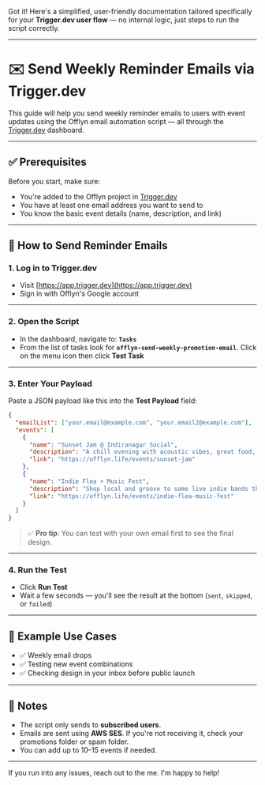 Got it! Here's a simplified, user-friendly documentation tailored specifically for your **Trigger.dev user flow** — no internal logic, just steps to run the script correctly.

---

# ✉️ Send Weekly Reminder Emails via Trigger.dev

This guide will help you send weekly reminder emails to users with event updates using the Offlyn email automation script — all through the [Trigger.dev](https://app.trigger.dev) dashboard.

---

## ✅ Prerequisites

Before you start, make sure:

* You're added to the Offlyn project in [Trigger.dev](https://app.trigger.dev)
* You have at least one email address you want to send to
* You know the basic event details (name, description, and link)

---

## 🚀 How to Send Reminder Emails

### 1. **Log in to Trigger.dev**

* Visit [https://app.trigger.dev](https://app.trigger.dev)
* Sign in with Offlyn's Google account

---

### 2. **Open the Script**

* In the dashboard, navigate to:
  **`Tasks`**
* From the list of tasks look for
  **`offlyn-send-weekly-promotion-email`**. Click on the menu icon then click **Test Task**

---

### 3. **Enter Your Payload**

Paste a JSON payload like this into the **Test Payload** field:

```json
{
  "emailList": ["your.email@example.com", "your.email2@example.com"],
  "events": [
    {
      "name": "Sunset Jam @ Indiranagar Social",
      "description": "A chill evening with acoustic vibes, great food, and better people.",
      "link": "https://offlyn.life/events/sunset-jam"
    },
    {
      "name": "Indie Flea + Music Fest",
      "description": "Shop local and groove to some live indie bands this Sunday!",
      "link": "https://offlyn.life/events/indie-flea-music-fest"
    }
  ]
}
```

> ✅ **Pro tip**: You can test with your own email first to see the final design.

---

### 4. **Run the Test**

* Click **Run Test**
* Wait a few seconds — you'll see the result at the bottom (`sent`, `skipped`, or `failed`)

---

## 🧪 Example Use Cases

* ✅ Weekly email drops
* ✅ Testing new event combinations
* ✅ Checking design in your inbox before public launch

---

## 🛑 Notes

* The script only sends to **subscribed users**.
* Emails are sent using **AWS SES**. If you're not receiving it, check your promotions folder or spam folder.
* You can add up to 10–15 events if needed.

---

If you run into any issues, reach out to the me. I'm happy to help!

